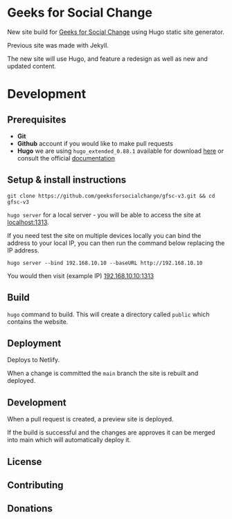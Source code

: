 # Geeks for Social Change

New site build for [Geeks for Social Change](https://gfsc.studio) using Hugo static site generator.

Previous site was made with Jekyll.

The new site will use Hugo, and feature a redesign as well as new and updated content.

# Development

## Prerequisites

- **Git**
- **Github** account if you would like to make pull requests
- **Hugo** we are using `hugo_extended_0.88.1` available for download [here](https://github.com/gohugoio/hugo/releases/tag/v0.88.1) or consult the official [documentation](https://gohugo.io/getting-started/installing/)

## Setup & install instructions

`git clone https://github.com/geeksforsocialchange/gfsc-v3.git && cd gfsc-v3`

`hugo server` for a local server - you will be able to access the site at [localhost:1313](http://localhost:1313/).

If you need test the site on multiple devices locally you can bind the address to your local IP, you can then run the command below replacing the IP address.

`hugo server --bind 192.168.10.10 --baseURL http://192.168.10.10`

You would then visit (example IP) [192.168.10.10:1313](192.168.10.10:1313)

## Build

`hugo` command to build. This will create a directory called `public` which contains the website.

## Deployment

Deploys to Netlify.

When a change is committed the `main` branch the site is rebuilt and deployed.

## Development

When a pull request is created, a preview site is deployed.

If the build is successful and the changes are approves it can be merged into main which will automatically deploy it.

## License

## Contributing

## Donations
